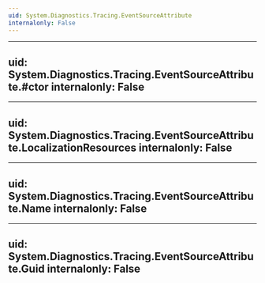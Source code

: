 ```yaml
---
uid: System.Diagnostics.Tracing.EventSourceAttribute
internalonly: False
---
```


---
uid: System.Diagnostics.Tracing.EventSourceAttribute.#ctor
internalonly: False
---

---
uid: System.Diagnostics.Tracing.EventSourceAttribute.LocalizationResources
internalonly: False
---

---
uid: System.Diagnostics.Tracing.EventSourceAttribute.Name
internalonly: False
---

---
uid: System.Diagnostics.Tracing.EventSourceAttribute.Guid
internalonly: False
---
